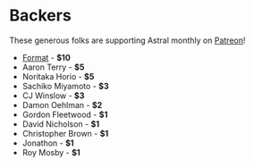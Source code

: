 # Backers

These generous folks are supporting Astral monthly on [Patreon](https://patreon.com/syropian)!

- [Format](https://format.com) - **$10**
- Aaron Terry - **$5**
- Noritaka Horio - **$5**
- Sachiko Miyamoto - **$3**
- CJ Winslow - **$3**
- Damon Oehlman - **$2**
- Gordon Fleetwood - **$1**
- David Nicholson - **$1**
- Christopher Brown - **$1**
- Jonathon - **$1**
- Roy Mosby - **$1**
